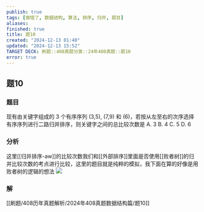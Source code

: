 ```yaml
---
publish: true
tags: [做错了, 数据结构, 算法, 排序, 归并, 题目]
aliases: 
finished: true
title: 题10
created: "2024-12-13 01:40"
updated: "2024-12-13 15:52"
TARGET DECK: 刷题::408真题分类::24年408真题::题10
error: true
---
```

## 题10
### 题目
现有由关键字组成的 3 个有序序列 (3,5), (7,9) 和 (6)，若按从左至右的次序选择有序序列进行二路归并排序，则关键字之间的总比较次数是
A. 3
B. 4
C. 5
D. 6
### 分析
这里[[归并排序-aw]]的比较次数我们和[[外部排序]]里面是否使用[[败者树]]的归并比较次数的考点进行比较，这里的题目就是纯粹的模拟，我下面在算的好像是用败者树的逻辑的想法
![](https://img.hwenyi.live/202412131924254.webp)

### 解
[[刷题/408历年真题解析/2024年408真题数据结构篇/题10]]
